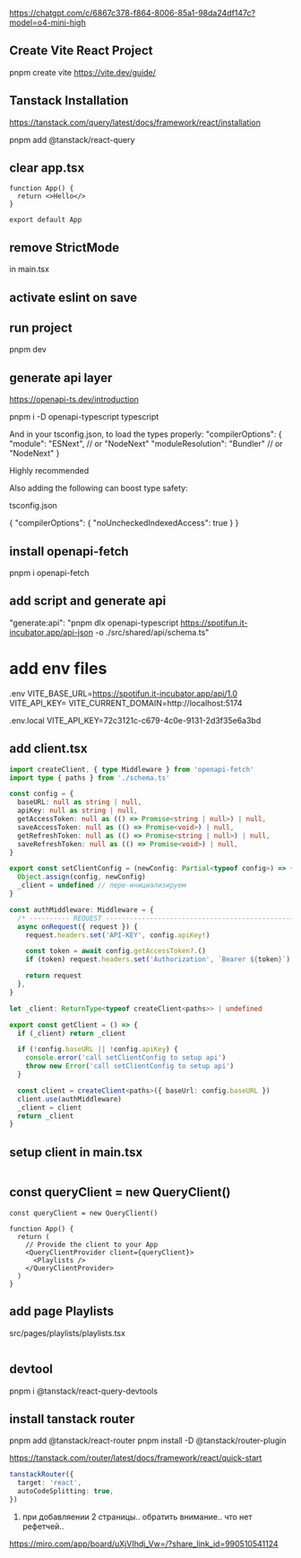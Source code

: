 https://chatgpt.com/c/6867c378-f864-8006-85a1-98da24df147c?model=o4-mini-high

## Create Vite React Project

pnpm create vite
https://vite.dev/guide/

## Tanstack Installation

https://tanstack.com/query/latest/docs/framework/react/installation

pnpm add @tanstack/react-query

## clear app.tsx

```tsx
function App() {
  return <>Hello</>
}

export default App
```

## remove StrictMode

in main.tsx

## activate eslint on save

## run project

pnpm dev

## generate api layer

https://openapi-ts.dev/introduction

pnpm i -D openapi-typescript typescript

And in your tsconfig.json, to load the types properly:
"compilerOptions": {
"module": "ESNext", // or "NodeNext"
"moduleResolution": "Bundler" // or "NodeNext"
}

Highly recommended

Also adding the following can boost type safety:

tsconfig.json

{
"compilerOptions": {
"noUncheckedIndexedAccess": true
}
}

## install openapi-fetch

pnpm i openapi-fetch

## add script and generate api

"generate:api": "pnpm dlx openapi-typescript https://spotifun.it-incubator.app/api-json -o ./src/shared/api/schema.ts"

# add env files

.env
VITE_BASE_URL=https://spotifun.it-incubator.app/api/1.0
VITE_API_KEY=
VITE_CURRENT_DOMAIN=http://localhost:5174

.env.local
VITE_API_KEY=72c3121c-c679-4c0e-9131-2d3f35e6a3bd

## add client.tsx

```typescript
import createClient, { type Middleware } from 'openapi-fetch'
import type { paths } from './schema.ts'

const config = {
  baseURL: null as string | null,
  apiKey: null as string | null,
  getAccessToken: null as (() => Promise<string | null>) | null,
  saveAccessToken: null as (() => Promise<void>) | null,
  getRefreshToken: null as (() => Promise<string | null>) | null,
  saveRefreshToken: null as (() => Promise<void>) | null,
}

export const setClientConfig = (newConfig: Partial<typeof config>) => {
  Object.assign(config, newConfig)
  _client = undefined // пере-инициализируем
}

const authMiddleware: Middleware = {
  /* ---------- REQUEST -------------------------------------------------- */
  async onRequest({ request }) {
    request.headers.set('API-KEY', config.apiKey!)

    const token = await config.getAccessToken?.()
    if (token) request.headers.set('Authorization', `Bearer ${token}`)

    return request
  },
}

let _client: ReturnType<typeof createClient<paths>> | undefined

export const getClient = () => {
  if (_client) return _client

  if (!config.baseURL || !config.apiKey) {
    console.error('call setClientConfig to setup api')
    throw new Error('call setClientConfig to setup api')
  }

  const client = createClient<paths>({ baseUrl: config.baseURL })
  client.use(authMiddleware)
  _client = client
  return _client
}
```

## setup client in main.tsx

```tsx

```

## const queryClient = new QueryClient()

```tsx
const queryClient = new QueryClient()

function App() {
  return (
    // Provide the client to your App
    <QueryClientProvider client={queryClient}>
      <Playlists />
    </QueryClientProvider>
  )
}
```

## add page Playlists

src/pages/playlists/playlists.tsx

```tsx

```

## devtool

pnpm i @tanstack/react-query-devtools

## install tanstack router

pnpm add @tanstack/react-router
pnpm install -D @tanstack/router-plugin

https://tanstack.com/router/latest/docs/framework/react/quick-start

```typescript
tanstackRouter({
  target: 'react',
  autoCodeSplitting: true,
})
```

1. при добавляении 2 страницы.. обратить внимание.. что нет рефетчей..

https://miro.com/app/board/uXjVIhdj_Vw=/?share_link_id=990510541124
